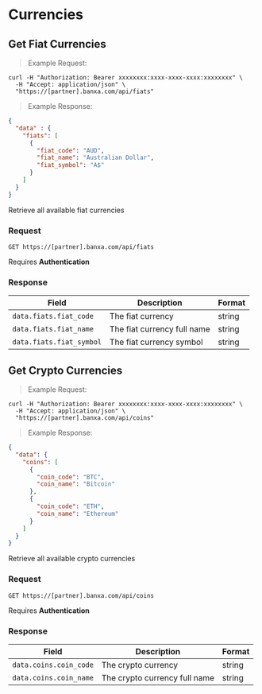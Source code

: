 # Currencies

## Get Fiat Currencies

> Example Request:

```shell
curl -H "Authorization: Bearer xxxxxxxx:xxxx-xxxx-xxxx:xxxxxxxx" \
  -H "Accept: application/json" \
  "https://[partner].banxa.com/api/fiats"
```

> Example Response:

```json
{
  "data" : {
    "fiats": [
      {
        "fiat_code": "AUD",
        "fiat_name": "Australian Dollar",
        "fiat_symbol": "A$"
      }
    ]  
  }
}
```

Retrieve all available fiat currencies

### Request

`GET https://[partner].banxa.com/api/fiats`

<aside class="notice">
Requires <strong>Authentication</strong>
</aside>      

### Response

Field | Description | Format
--------- | -------- | -----------
`data.fiats.fiat_code`    | The fiat currency | string
`data.fiats.fiat_name`    | The fiat currency full name | string
`data.fiats.fiat_symbol`    | The fiat currency symbol | string

## Get Crypto Currencies

> Example Request:

```shell
curl -H "Authorization: Bearer xxxxxxxx:xxxx-xxxx-xxxx:xxxxxxxx" \
  -H "Accept: application/json" \
  "https://[partner].banxa.com/api/coins"
```

> Example Response:

```json
{
  "data": {  
    "coins": [
      {
        "coin_code": "BTC",
        "coin_name": "Bitcoin"
      },
      {
        "coin_code": "ETH",
        "coin_name": "Ethereum"
      }
    ]
  }
}
```

Retrieve all available crypto currencies

### Request

`GET https://[partner].banxa.com/api/coins`

<aside class="notice">
Requires <strong>Authentication</strong>
</aside>      

### Response

Field | Description | Format
--------- | -------- | -----------
`data.coins.coin_code`    | The crypto currency | string
`data.coins.coin_name`    | The crypto currency full name | string
